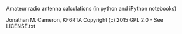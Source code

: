 Amateur radio antenna calculations 
(in python and iPython notebooks)

Jonathan M. Cameron, KF6RTA
Copyright (c) 2015
GPL 2.0 - See LICENSE.txt

